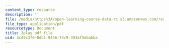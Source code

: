 ```yaml
---
content_type: resource
description: ''
file: /media/https%3A/open-learning-course-data-rc.s3.amazonaws.com/res-ll-005-mathematics-of-big-data-and-machine-learning-january-iap-2020/4c49c3f00db1945673c9393af5ebabba_4StlYd7xKFA.pdf
file_type: application/pdf
resourcetype: Document
title: 3play pdf file
uid: 4c49c3f0-0db1-9456-73c9-393af5ebabba
---
```


